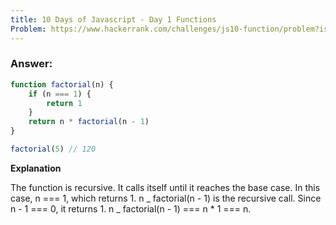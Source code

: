```yaml
---
title: 10 Days of Javascript - Day 1 Functions
Problem: https://www.hackerrank.com/challenges/js10-function/problem?isFullScreen=true
---
```


### **Answer:**

```js
function factorial(n) {
	if (n === 1) {
		return 1
	}
	return n * factorial(n - 1)
}

factorial(5) // 120
```

**Explanation**

The function is recursive. It calls itself until it reaches the base case. In this case, n === 1, which returns 1. n _ factorial(n - 1) is the recursive call. Since n - 1 === 0, it returns 1. n _ factorial(n - 1) === n \* 1 === n.
